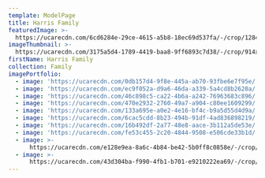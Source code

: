 ```yaml
---
template: ModelPage
title: Harris Family
featuredImage: >-
  https://ucarecdn.com/6cd6284e-29ce-4615-a5b8-18ec69d537fa/-/crop/1284x815/0,919/-/preview/
imageThumbnail: >-
  https://ucarecdn.com/3175a5d4-1789-4419-baa8-9ff6893c7d38/-/crop/914x1089/266,0/-/preview/
firstName: Harris Family
collection: Family
imagePortfolio:
  - image: 'https://ucarecdn.com/0db157d4-9f8e-445a-ab70-93fbe6e7f95e/'
  - image: 'https://ucarecdn.com/ec9f052a-d9a6-46da-a339-5a4cd8b2620a/'
  - image: 'https://ucarecdn.com/46c898c5-ca22-4b6a-a242-76963683c896/'
  - image: 'https://ucarecdn.com/470e2932-2760-49a7-a904-c80ee1609299/'
  - image: 'https://ucarecdn.com/133a695e-a0e2-4e16-bf4c-b9a5d55d4d9a/'
  - image: 'https://ucarecdn.com/6cac5cdd-8b23-494b-91df-4ad836898219/'
  - image: 'https://ucarecdn.com/16b492df-2a77-48e8-aace-3b112a5de53e/'
  - image: 'https://ucarecdn.com/fe53c455-2c20-4844-9508-e506cde33b1d/'
  - image: >-
      https://ucarecdn.com/e128e9ea-8a6c-4b84-be42-5b0ff8c0858e/-/crop/499x736/823,38/-/preview/
  - image: >-
      https://ucarecdn.com/43d304ba-f990-4fb1-b701-e9210222ea69/-/crop/323x431/141,494/-/preview/
---
```


